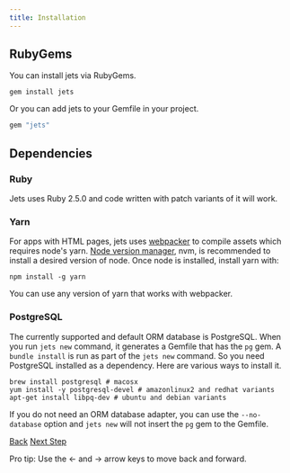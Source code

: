 ```yaml
---
title: Installation
---
```


## RubyGems

You can install jets via RubyGems.

    gem install jets

Or you can add jets to your Gemfile in your project.

```ruby
gem "jets"
```

## Dependencies

### Ruby

Jets uses Ruby 2.5.0 and code written with patch variants of it will work.

### Yarn

For apps with HTML pages, jets uses [webpacker](https://github.com/rails/webpacker) to compile assets which requires node's yarn.  [Node version manager](https://github.com/creationix/nvm), nvm, is recommended to install a desired version of node. Once node is installed, install yarn with:

    npm install -g yarn

You can use any version of yarn that works with webpacker.

### PostgreSQL

The currently supported and default ORM database is PostgreSQL. When you run `jets new` command, it generates a Gemfile that has the `pg` gem. A `bundle install` is run as part of the `jets new` command. So you need PostgreSQL installed as a dependency.  Here are various ways to install it.

    brew install postgresql # macosx
    yum install -y postgresql-devel # amazonlinux2 and redhat variants
    apt-get install libpq-dev # ubuntu and debian variants

If you do not need an ORM database adapter, you can use the `--no-database` option and `jets new` will not insert the `pg` gem to the Gemfile.

<a id="prev" class="btn btn-basic" href="{% link _docs/jobs.md %}">Back</a>
<a id="next" class="btn btn-primary" href="{% link _docs/structure.md %}">Next Step</a>
<p class="keyboard-tip">Pro tip: Use the <- and -> arrow keys to move back and forward.</p>
